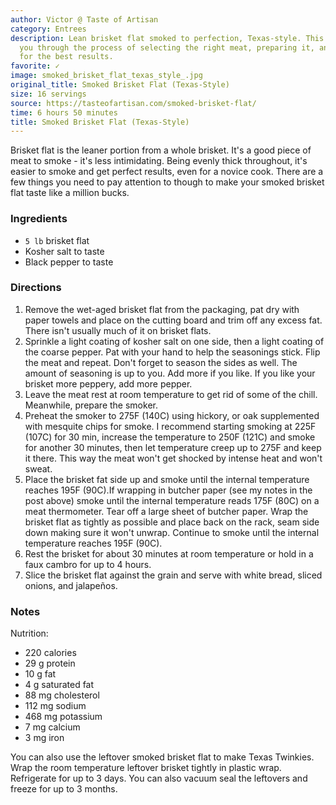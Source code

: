 ```yaml
---
author: Victor @ Taste of Artisan
category: Entrees
description: Lean brisket flat smoked to perfection, Texas-style. This recipe guides
  you through the process of selecting the right meat, preparing it, and smoking it
  for the best results.
favorite: ✓
image: smoked_brisket_flat_texas_style_.jpg
original_title: Smoked Brisket Flat (Texas-Style)
size: 16 servings
source: https://tasteofartisan.com/smoked-brisket-flat/
time: 6 hours 50 minutes
title: Smoked Brisket Flat (Texas-Style)
---
```

Brisket flat is the leaner portion from a whole brisket. It's a good piece of meat to smoke - it's less intimidating. Being evenly thick throughout, it's easier to smoke and get perfect results, even for a novice cook. There are a few things you need to pay attention to though to make your smoked brisket flat taste like a million bucks.

### Ingredients

* `5 lb` brisket flat
* Kosher salt to taste
* Black pepper to taste

### Directions

1. Remove the wet-aged brisket flat from the packaging, pat dry with paper towels and place on the cutting board and trim off any excess fat. There isn't usually much of it on brisket flats.
2. Sprinkle a light coating of kosher salt on one side, then a light coating of the coarse pepper. Pat with your hand to help the seasonings stick. Flip the meat and repeat. Don't forget to season the sides as well. The amount of seasoning is up to you. Add more if you like. If you like your brisket more peppery, add more pepper.
3. Leave the meat rest at room temperature to get rid of some of the chill. Meanwhile, prepare the smoker.
4. Preheat the smoker to 275F (140C) using hickory, or oak supplemented with mesquite chips for smoke. I recommend starting smoking at 225F (107C) for 30 min, increase the temperature to 250F (121C) and smoke for another 30 minutes, then let temperature creep up to 275F and keep it there. This way the meat won't get shocked by intense heat and won't sweat.
5. Place the brisket fat side up and smoke until the internal temperature reaches 195F (90C).If wrapping in butcher paper (see my notes in the post above) smoke until the internal temperature reads 175F (80C) on a meat thermometer. Tear off a large sheet of butcher paper. Wrap the brisket flat as tightly as possible and place back on the rack, seam side down making sure it won't unwrap. Continue to smoke until the internal temperature reaches 195F (90C).
6. Rest the brisket for about 30 minutes at room temperature or hold in a faux cambro for up to 4 hours.
7. Slice the brisket flat against the grain and serve with white bread, sliced onions, and jalapeños.

### Notes

Nutrition:
  - 220 calories
  - 29 g protein
  - 10 g fat
  - 4 g saturated fat
  - 88 mg cholesterol
  - 112 mg sodium
  - 468 mg potassium
  - 7 mg calcium
  - 3 mg iron

You can also use the leftover smoked brisket flat to make Texas Twinkies. Wrap the room temperature leftover brisket tightly in plastic wrap. Refrigerate for up to 3 days. You can also vacuum seal the leftovers and freeze for up to 3 months.